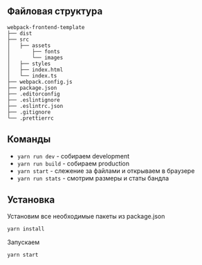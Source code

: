 ## Файловая структура

```
webpack-frontend-template
├── dist
├── src
│   ├── assets
│       ├── fonts
│       └── images
│   ├── styles
│   ├── index.html
│   └── index.ts
├── webpack.config.js
├── package.json
├── .editorconfig
├── .eslintignore
├── .eslintrc.json
├── .gitignore
└── .prettierrc
```

## Команды

- `yarn run dev` - собираем development
- `yarn run build` - собираем production
- `yarn start` - слежение за файлами и открываем в браузере
- `yarn run stats` - смотрим размеры и статы бандла

## Установка

Установим все необходимые пакеты из package.json

```bash
yarn install
```

Запускаем

```bash
yarn start
```
